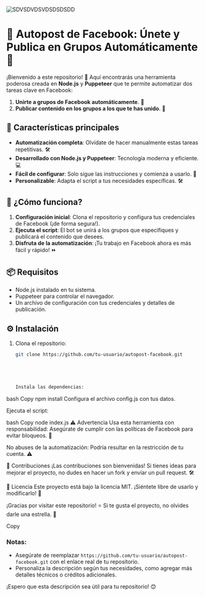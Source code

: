 ![SDVSDVDSVDSDSDSDD](https://github.com/user-attachments/assets/f7acd9d1-5549-40bb-827b-def11574bdf6)


# 🤖 Autopost de Facebook: Únete y Publica en Grupos Automáticamente 🚀

¡Bienvenido a este repositorio! 🎉 Aquí encontrarás una herramienta poderosa creada en **Node.js** y **Puppeteer** que te permite automatizar dos tareas clave en Facebook:

1. **Unirte a grupos de Facebook automáticamente**. 🤝
2. **Publicar contenido en los grupos a los que te has unido**. 📢

## 🌟 Características principales

- **Automatización completa**: Olvídate de hacer manualmente estas tareas repetitivas. 🛠️
- **Desarrollado con Node.js y Puppeteer**: Tecnología moderna y eficiente. 💻
- **Fácil de configurar**: Solo sigue las instrucciones y comienza a usarlo. 📖
- **Personalizable**: Adapta el script a tus necesidades específicas. 🛠️

## 🚀 ¿Cómo funciona?

1. **Configuración inicial**: Clona el repositorio y configura tus credenciales de Facebook (¡de forma segura!).
2. **Ejecuta el script**: El bot se unirá a los grupos que especifiques y publicará el contenido que desees.
3. **Disfruta de la automatización**: ¡Tu trabajo en Facebook ahora es más fácil y rápido! ⏩

## 📦 Requisitos

- Node.js instalado en tu sistema.
- Puppeteer para controlar el navegador.
- Un archivo de configuración con tus credenciales y detalles de publicación.

## ⚙️ Instalación

1. Clona el repositorio:
   ```bash
   git clone https://github.com/tu-usuario/autopost-facebook.git





   Instala las dependencias:

bash
Copy
npm install
Configura el archivo config.js con tus datos.

Ejecuta el script:

bash
Copy
node index.js
⚠️ Advertencia
Usa esta herramienta con responsabilidad: Asegúrate de cumplir con las políticas de Facebook para evitar bloqueos. 🛑

No abuses de la automatización: Podría resultar en la restricción de tu cuenta. ⚠️

🤝 Contribuciones
¡Las contribuciones son bienvenidas! Si tienes ideas para mejorar el proyecto, no dudes en hacer un fork y enviar un pull request. 🛠️

📄 Licencia
Este proyecto está bajo la licencia MIT. ¡Siéntete libre de usarlo y modificarlo! 📜

¡Gracias por visitar este repositorio! ⭐ Si te gusta el proyecto, no olvides darle una estrella. 🌟

Copy

### Notas:
- Asegúrate de reemplazar `https://github.com/tu-usuario/autopost-facebook.git` con el enlace real de tu repositorio.
- Personaliza la descripción según tus necesidades, como agregar más detalles técnicos o créditos adicionales.

¡Espero que esta descripción sea útil para tu repositorio! 😊
